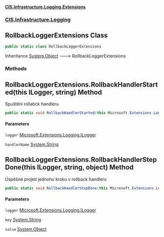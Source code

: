 #### [CIS.Infrastructure.Logging.Extensions](index.md 'index')
### [CIS.Infrastructure.Logging](CIS.Infrastructure.Logging.md 'CIS.Infrastructure.Logging')

## RollbackLoggerExtensions Class

```csharp
public static class RollbackLoggerExtensions
```

Inheritance [System.Object](https://docs.microsoft.com/en-us/dotnet/api/System.Object 'System.Object') &#129106; RollbackLoggerExtensions
### Methods

<a name='CIS.Infrastructure.Logging.RollbackLoggerExtensions.RollbackHandlerStarted(thisMicrosoft.Extensions.Logging.ILogger,string)'></a>

## RollbackLoggerExtensions.RollbackHandlerStarted(this ILogger, string) Method

Spuštění rollabck handleru

```csharp
public static void RollbackHandlerStarted(this Microsoft.Extensions.Logging.ILogger logger, string handlerName);
```
#### Parameters

<a name='CIS.Infrastructure.Logging.RollbackLoggerExtensions.RollbackHandlerStarted(thisMicrosoft.Extensions.Logging.ILogger,string).logger'></a>

`logger` [Microsoft.Extensions.Logging.ILogger](https://docs.microsoft.com/en-us/dotnet/api/Microsoft.Extensions.Logging.ILogger 'Microsoft.Extensions.Logging.ILogger')

<a name='CIS.Infrastructure.Logging.RollbackLoggerExtensions.RollbackHandlerStarted(thisMicrosoft.Extensions.Logging.ILogger,string).handlerName'></a>

`handlerName` [System.String](https://docs.microsoft.com/en-us/dotnet/api/System.String 'System.String')

<a name='CIS.Infrastructure.Logging.RollbackLoggerExtensions.RollbackHandlerStepDone(thisMicrosoft.Extensions.Logging.ILogger,string,object)'></a>

## RollbackLoggerExtensions.RollbackHandlerStepDone(this ILogger, string, object) Method

Úspěšné projetí jednoho kroku v rollback handleru

```csharp
public static void RollbackHandlerStepDone(this Microsoft.Extensions.Logging.ILogger logger, string key, object value);
```
#### Parameters

<a name='CIS.Infrastructure.Logging.RollbackLoggerExtensions.RollbackHandlerStepDone(thisMicrosoft.Extensions.Logging.ILogger,string,object).logger'></a>

`logger` [Microsoft.Extensions.Logging.ILogger](https://docs.microsoft.com/en-us/dotnet/api/Microsoft.Extensions.Logging.ILogger 'Microsoft.Extensions.Logging.ILogger')

<a name='CIS.Infrastructure.Logging.RollbackLoggerExtensions.RollbackHandlerStepDone(thisMicrosoft.Extensions.Logging.ILogger,string,object).key'></a>

`key` [System.String](https://docs.microsoft.com/en-us/dotnet/api/System.String 'System.String')

<a name='CIS.Infrastructure.Logging.RollbackLoggerExtensions.RollbackHandlerStepDone(thisMicrosoft.Extensions.Logging.ILogger,string,object).value'></a>

`value` [System.Object](https://docs.microsoft.com/en-us/dotnet/api/System.Object 'System.Object')